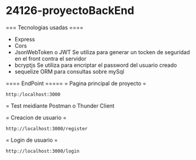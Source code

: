 # 24126-proyectoBackEnd
=== Tecnologias usadas ====
- Express
- Cors
- JsonWebToken o JWT
    Se utiliza para generar un tocken de seguridad en el front contra el servidor
- bcryptjs
    Se utiliza para encriptar el password del usuario creado
- sequelize 
    ORM para consultas sobre mySql

==== EndPoint =====
= Pagina principal de proyecto =

    http:/localhost:3000

= Test meidiante Postman o Thunder Client

= Creacion de usuario =

    http://localhost:3000/register

= Login de usuario =

    http://localhost:3000/login


